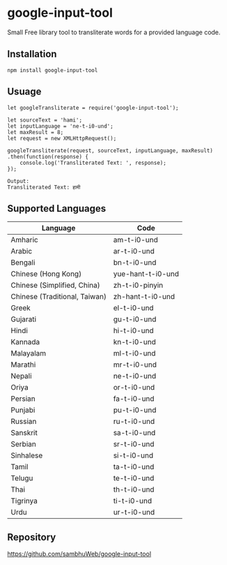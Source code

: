 # google-input-tool
Small Free library tool to transliterate words for a provided language code.

## Installation
```npm install google-input-tool```

## Usuage

```
let googleTransliterate = require('google-input-tool');

let sourceText = 'hami';
let inputLanguage = 'ne-t-i0-und';
let maxResult = 8;
let request = new XMLHttpRequest();

googleTransliterate(request, sourceText, inputLanguage, maxResult)
.then(function(response) {
    console.log('Transliterated Text: ', response);
});

Output:
Transliterated Text: हामी
```

## Supported Languages

|  Language | Code  |
|---|---|
| Amharic | am-t-i0-und |
| Arabic | ar-t-i0-und |
| Bengali | bn-t-i0-und |
| Chinese (Hong Kong) | yue-hant-t-i0-und |
| Chinese (Simplified, China) | zh-t-i0-pinyin |
| Chinese (Traditional, Taiwan) | zh-hant-t-i0-und |
| Greek | el-t-i0-und |
| Gujarati | gu-t-i0-und |
| Hindi | hi-t-i0-und |
| Kannada | kn-t-i0-und |
| Malayalam | ml-t-i0-und |
| Marathi | mr-t-i0-und |
| Nepali | ne-t-i0-und |
| Oriya | or-t-i0-und |
| Persian | fa-t-i0-und |
| Punjabi | pu-t-i0-und |
| Russian | ru-t-i0-und |
| Sanskrit | sa-t-i0-und |
| Serbian | sr-t-i0-und |
| Sinhalese | si-t-i0-und |
| Tamil | ta-t-i0-und |
| Telugu | te-t-i0-und |
| Thai | th-t-i0-und |
| Tigrinya | ti-t-i0-und |
| Urdu | ur-t-i0-und |

## Repository ##
https://github.com/sambhuWeb/google-input-tool